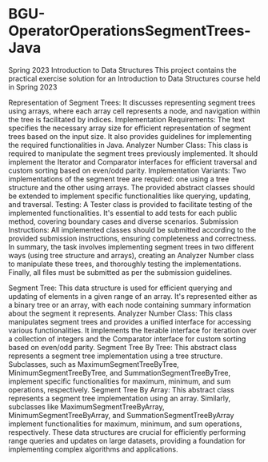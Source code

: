 # BGU-OperatorOperationsSegmentTrees-Java

Spring 2023 Introduction to Data Structures This project contains the practical exercise solution for an Introduction to Data Structures course held in Spring 2023

Representation of Segment Trees: It discusses representing segment trees using arrays, where each array cell represents a node, and navigation within the tree is facilitated by indices.
Implementation Requirements: The text specifies the necessary array size for efficient representation of segment trees based on the input size. It also provides guidelines for implementing the required functionalities in Java.
Analyzer Number Class: This class is required to manipulate the segment trees previously implemented. It should implement the Iterator and Comparator interfaces for efficient traversal and custom sorting based on even/odd parity.
Implementation Variants: Two implementations of the segment tree are required: one using a tree structure and the other using arrays. The provided abstract classes should be extended to implement specific functionalities like querying, updating, and traversal.
Testing: A Tester class is provided to facilitate testing of the implemented functionalities. It's essential to add tests for each public method, covering boundary cases and diverse scenarios.
Submission Instructions: All implemented classes should be submitted according to the provided submission instructions, ensuring completeness and correctness.
In summary, the task involves implementing segment trees in two different ways (using tree structure and arrays), creating an Analyzer Number class to manipulate these trees, and thoroughly testing the implementations. Finally, all files must be submitted as per the submission guidelines.

Segment Tree: This data structure is used for efficient querying and updating of elements in a given range of an array. It's represented either as a binary tree or an array, with each node containing summary information about the segment it represents.
Analyzer Number Class: This class manipulates segment trees and provides a unified interface for accessing various functionalities. It implements the Iterable interface for iteration over a collection of integers and the Comparator interface for custom sorting based on even/odd parity.
Segment Tree By Tree: This abstract class represents a segment tree implementation using a tree structure. Subclasses, such as MaximumSegmentTreeByTree, MinimumSegmentTreeByTree, and SummationSegmentTreeByTree, implement specific functionalities for maximum, minimum, and sum operations, respectively.
Segment Tree By Array: This abstract class represents a segment tree implementation using an array. Similarly, subclasses like MaximumSegmentTreeByArray, MinimumSegmentTreeByArray, and SummationSegmentTreeByArray implement functionalities for maximum, minimum, and sum operations, respectively.
These data structures are crucial for efficiently performing range queries and updates on large datasets, providing a foundation for implementing complex algorithms and applications.
